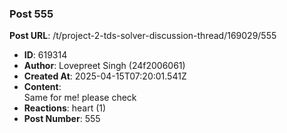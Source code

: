 ### Post 555
**Post URL**: /t/project-2-tds-solver-discussion-thread/169029/555
- **ID**: 619314
- **Author**: Lovepreet Singh (24f2006061)
- **Created At**: 2025-04-15T07:20:01.541Z
- **Content**:  
  Same for me! please check
- **Reactions**: heart (1)
- **Post Number**: 555

